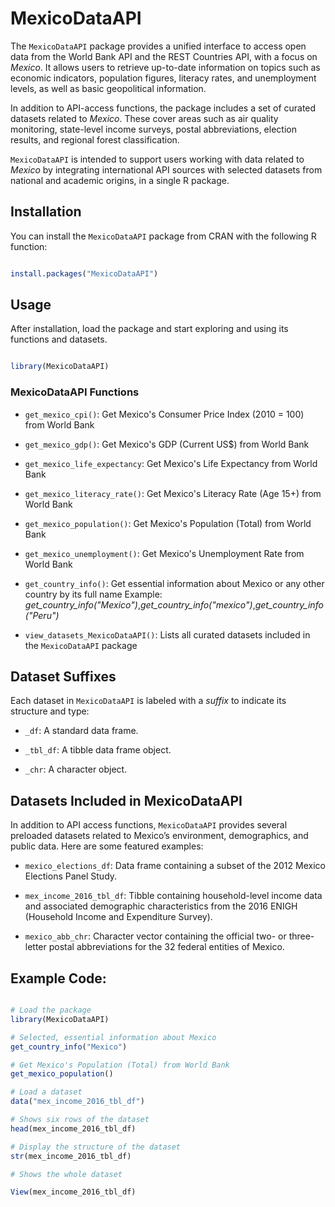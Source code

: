 # MexicoDataAPI

The `MexicoDataAPI` package provides a unified interface to access open data from the World Bank API and the REST Countries API, with a focus on *Mexico*. It allows users to retrieve up-to-date information on topics such as economic indicators, population figures, literacy rates, and unemployment levels, as well as basic geopolitical information.

In addition to API-access functions, the package includes a set of curated datasets related to *Mexico*. These cover areas such as air quality monitoring, state-level income surveys, postal abbreviations, election results, and regional forest classification.

`MexicoDataAPI` is intended to support users working with data related to *Mexico* by integrating international API sources with selected datasets from national and academic origins, in a single R package.

## Installation

You can install the `MexicoDataAPI` package from CRAN with the following R function:

```R

install.packages("MexicoDataAPI")

```


## Usage

After installation, load the package and start exploring and using its functions and datasets.

```R

library(MexicoDataAPI)

```

### MexicoDataAPI Functions

- `get_mexico_cpi()`: Get Mexico's Consumer Price Index (2010 = 100) from World Bank

- `get_mexico_gdp()`: Get Mexico's GDP (Current US$) from World Bank 

- `get_mexico_life_expectancy`: Get Mexico's Life Expectancy from World Bank

- `get_mexico_literacy_rate()`: Get Mexico's Literacy Rate (Age 15+) from World Bank

- `get_mexico_population()`: Get Mexico's Population (Total) from World Bank

- `get_mexico_unemployment()`: Get Mexico's Unemployment Rate from World Bank

- `get_country_info()`: Get essential information about Mexico or any other country by its full name
Example: *get_country_info("Mexico")*,*get_country_info("mexico")*,*get_country_info("Peru")*

- `view_datasets_MexicoDataAPI()`: Lists all curated datasets included in the `MexicoDataAPI` package

## Dataset Suffixes

Each dataset in `MexicoDataAPI` is labeled with a *suffix* to indicate its structure and type:

- `_df`: A standard data frame.

- `_tbl_df`: A tibble data frame object.

- `_chr`: A character object.


## Datasets Included in MexicoDataAPI

In addition to API access functions, `MexicoDataAPI` provides several preloaded datasets related to Mexico’s environment, demographics, and public data. Here are some featured examples:

- `mexico_elections_df`: Data frame containing a subset of the 2012 Mexico Elections Panel Study.

- `mex_income_2016_tbl_df`: Tibble containing household-level income data and associated demographic characteristics from the 2016 ENIGH (Household Income and Expenditure Survey).

- `mexico_abb_chr`: Character vector containing the official two- or three-letter postal abbreviations for the 32 federal entities of Mexico.


## Example Code:

```R

# Load the package
library(MexicoDataAPI)

# Selected, essential information about Mexico
get_country_info("Mexico")

# Get Mexico's Population (Total) from World Bank
get_mexico_population()

# Load a dataset
data("mex_income_2016_tbl_df")

# Shows six rows of the dataset
head(mex_income_2016_tbl_df)

# Display the structure of the dataset
str(mex_income_2016_tbl_df)

# Shows the whole dataset

View(mex_income_2016_tbl_df)


```

